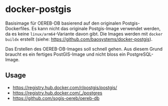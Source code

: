 # docker-postgis

Basisimage für OEREB-DB basierend auf den originalen Postgis-Dockerfiles. Es kann nicht das originale Postgis-Image verwendet werden, da es keine `linux/arm64`-Variante davon gibt. Die Images werden mit `docker buildx` erstellt (siehe: https://github.com/baosystems/docker-postgis).

Das Erstellen des OEREB-DB-Images soll schnell gehen. Aus diesem Grund braucht es ein fertiges PostGIS-Image und nicht bloss ein PostgreSQL-Image.

## Usage

- https://registry.hub.docker.com/r/postgis/postgis/
- https://registry.hub.docker.com/_/postgres
- https://github.com/sogis-oereb/oereb-db